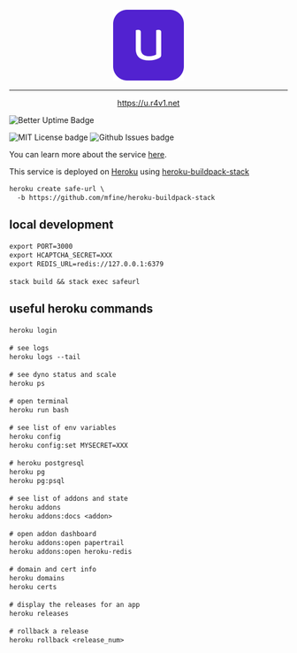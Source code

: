 <p align="center">
<img src="./static/u.png" alt="U image" width="128" height="128" />
</p>

---
<p style="text-align: center;">
<a href="https://u.r4v1.net">https://u.r4v1.net</a>
</p>

![Better Uptime Badge](https://betteruptime.com/status-badges/v1/monitor/5gtp.svg)

![MIT License badge](https://img.shields.io/github/license/safeurl/u) ![Github Issues badge](https://img.shields.io/github/issues/safeurl/u)

You can learn more about the service [here](https://u.r4v1.net/about.html).

This service is deployed on [Heroku](http://heroku.com) using [heroku-buildpack-stack](https://github.com/mfine/heroku-buildpack-stack)

``` shell
heroku create safe-url \
  -b https://github.com/mfine/heroku-buildpack-stack
```

## local development

``` shell
export PORT=3000
export HCAPTCHA_SECRET=XXX
export REDIS_URL=redis://127.0.0.1:6379

stack build && stack exec safeurl
```

## useful heroku commands

``` shell
heroku login

# see logs
heroku logs --tail

# see dyno status and scale
heroku ps

# open terminal
heroku run bash

# see list of env variables
heroku config
heroku config:set MYSECRET=XXX

# heroku postgresql
heroku pg
heroku pg:psql

# see list of addons and state
heroku addons
heroku addons:docs <addon>

# open addon dashboard
heroku addons:open papertrail
heroku addons:open heroku-redis

# domain and cert info
heroku domains
heroku certs

# display the releases for an app
heroku releases

# rollback a release
heroku rollback <release_num>
```
